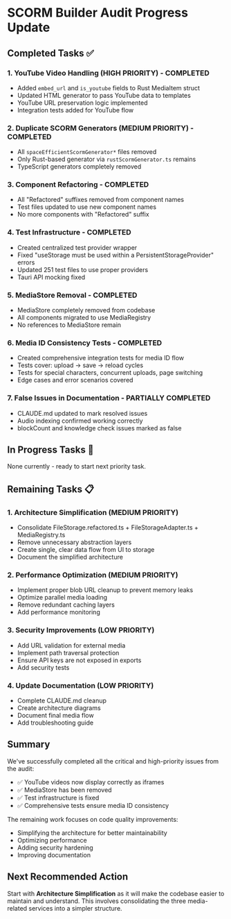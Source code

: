 # SCORM Builder Audit Progress Update

## Completed Tasks ✅

### 1. YouTube Video Handling (HIGH PRIORITY) - COMPLETED
- Added `embed_url` and `is_youtube` fields to Rust MediaItem struct
- Updated HTML generator to pass YouTube data to templates
- YouTube URL preservation logic implemented
- Integration tests added for YouTube flow

### 2. Duplicate SCORM Generators (MEDIUM PRIORITY) - COMPLETED
- All `spaceEfficientScormGenerator*` files removed
- Only Rust-based generator via `rustScormGenerator.ts` remains
- TypeScript generators completely removed

### 3. Component Refactoring - COMPLETED
- All "Refactored" suffixes removed from component names
- Test files updated to use new component names
- No more components with "Refactored" suffix

### 4. Test Infrastructure - COMPLETED
- Created centralized test provider wrapper
- Fixed "useStorage must be used within a PersistentStorageProvider" errors
- Updated 251 test files to use proper providers
- Tauri API mocking fixed

### 5. MediaStore Removal - COMPLETED
- MediaStore completely removed from codebase
- All components migrated to use MediaRegistry
- No references to MediaStore remain

### 6. Media ID Consistency Tests - COMPLETED
- Created comprehensive integration tests for media ID flow
- Tests cover: upload → save → reload cycles
- Tests for special characters, concurrent uploads, page switching
- Edge cases and error scenarios covered

### 7. False Issues in Documentation - PARTIALLY COMPLETED
- CLAUDE.md updated to mark resolved issues
- Audio indexing confirmed working correctly
- blockCount and knowledge check issues marked as false

## In Progress Tasks 🚧

None currently - ready to start next priority task.

## Remaining Tasks 📋

### 1. Architecture Simplification (MEDIUM PRIORITY)
- Consolidate FileStorage.refactored.ts + FileStorageAdapter.ts + MediaRegistry.ts
- Remove unnecessary abstraction layers
- Create single, clear data flow from UI to storage
- Document the simplified architecture

### 2. Performance Optimization (MEDIUM PRIORITY)
- Implement proper blob URL cleanup to prevent memory leaks
- Optimize parallel media loading
- Remove redundant caching layers
- Add performance monitoring

### 3. Security Improvements (LOW PRIORITY)
- Add URL validation for external media
- Implement path traversal protection
- Ensure API keys are not exposed in exports
- Add security tests

### 4. Update Documentation (LOW PRIORITY)
- Complete CLAUDE.md cleanup
- Create architecture diagrams
- Document final media flow
- Add troubleshooting guide

## Summary

We've successfully completed all the critical and high-priority issues from the audit:
- ✅ YouTube videos now display correctly as iframes
- ✅ MediaStore has been removed
- ✅ Test infrastructure is fixed
- ✅ Comprehensive tests ensure media ID consistency

The remaining work focuses on code quality improvements:
- Simplifying the architecture for better maintainability
- Optimizing performance
- Adding security hardening
- Improving documentation

## Next Recommended Action

Start with **Architecture Simplification** as it will make the codebase easier to maintain and understand. This involves consolidating the three media-related services into a simpler structure.